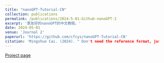 ```yaml
---
title: "nanoGPT-Tutorial-CN"
collection: publications
permalink: /publications/2024-5-01-Github-nanoGPT-2
excerpt: '更友好的nanoGPT的中文教程。'
date: 2024-05-01
venue: 'Journal 2'
paperurl: 'https://github.com/cfcys/nanoGPT-Tutorial-CN'
citation: 'Mingshuo Cai. (2024). " Don't need the reference format, just use it. Support Open Source 🤗 !" Open.'
---
```



 [Project page](https://github.com/cfcys/nanoGPT-Tutorial-CN)
